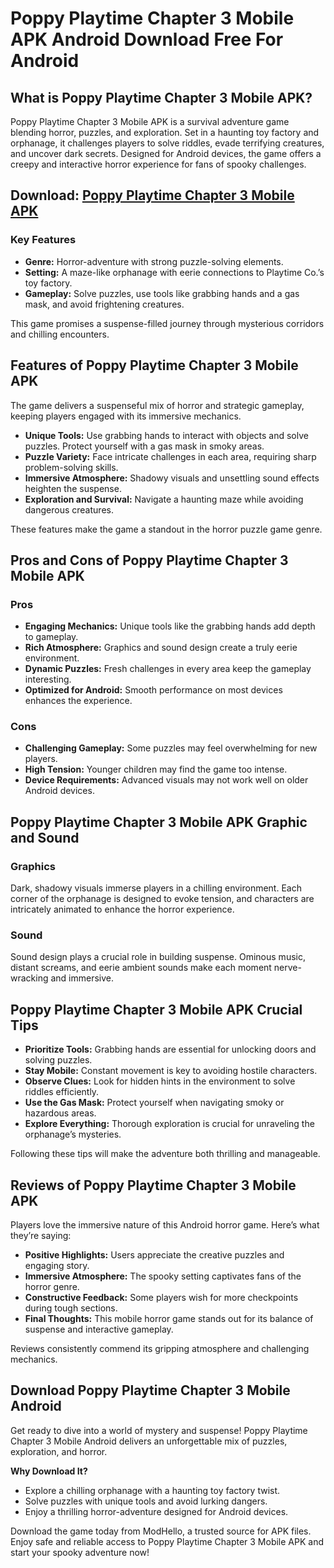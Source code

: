 # Poppy Playtime Chapter 3 Mobile APK Android Download Free For Android

## What is Poppy Playtime Chapter 3 Mobile APK?

Poppy Playtime Chapter 3 Mobile APK is a survival adventure game blending horror, puzzles, and exploration. Set in a haunting toy factory and orphanage, it challenges players to solve riddles, evade terrifying creatures, and uncover dark secrets. Designed for Android devices, the game offers a creepy and interactive horror experience for fans of spooky challenges.

## Download: [Poppy Playtime Chapter 3 Mobile APK](https://modhello.com/poppy-playtime-chapter-3/)

### Key Features

- **Genre:** Horror-adventure with strong puzzle-solving elements.  
- **Setting:** A maze-like orphanage with eerie connections to Playtime Co.’s toy factory.  
- **Gameplay:** Solve puzzles, use tools like grabbing hands and a gas mask, and avoid frightening creatures.  

This game promises a suspense-filled journey through mysterious corridors and chilling encounters.

## Features of Poppy Playtime Chapter 3 Mobile APK

The game delivers a suspenseful mix of horror and strategic gameplay, keeping players engaged with its immersive mechanics.

- **Unique Tools:** Use grabbing hands to interact with objects and solve puzzles. Protect yourself with a gas mask in smoky areas.  
- **Puzzle Variety:** Face intricate challenges in each area, requiring sharp problem-solving skills.  
- **Immersive Atmosphere:** Shadowy visuals and unsettling sound effects heighten the suspense.  
- **Exploration and Survival:** Navigate a haunting maze while avoiding dangerous creatures.  

These features make the game a standout in the horror puzzle game genre.

## Pros and Cons of Poppy Playtime Chapter 3 Mobile APK

### Pros
- **Engaging Mechanics:** Unique tools like the grabbing hands add depth to gameplay.  
- **Rich Atmosphere:** Graphics and sound design create a truly eerie environment.  
- **Dynamic Puzzles:** Fresh challenges in every area keep the gameplay interesting.  
- **Optimized for Android:** Smooth performance on most devices enhances the experience.  

### Cons
- **Challenging Gameplay:** Some puzzles may feel overwhelming for new players.  
- **High Tension:** Younger children may find the game too intense.  
- **Device Requirements:** Advanced visuals may not work well on older Android devices.  

## Poppy Playtime Chapter 3 Mobile APK Graphic and Sound

### Graphics
Dark, shadowy visuals immerse players in a chilling environment. Each corner of the orphanage is designed to evoke tension, and characters are intricately animated to enhance the horror experience.

### Sound
Sound design plays a crucial role in building suspense. Ominous music, distant screams, and eerie ambient sounds make each moment nerve-wracking and immersive.

## Poppy Playtime Chapter 3 Mobile APK Crucial Tips

- **Prioritize Tools:** Grabbing hands are essential for unlocking doors and solving puzzles.  
- **Stay Mobile:** Constant movement is key to avoiding hostile characters.  
- **Observe Clues:** Look for hidden hints in the environment to solve riddles efficiently.  
- **Use the Gas Mask:** Protect yourself when navigating smoky or hazardous areas.  
- **Explore Everything:** Thorough exploration is crucial for unraveling the orphanage’s mysteries.  

Following these tips will make the adventure both thrilling and manageable.

## Reviews of Poppy Playtime Chapter 3 Mobile APK

Players love the immersive nature of this Android horror game. Here’s what they’re saying:

- **Positive Highlights:** Users appreciate the creative puzzles and engaging story.  
- **Immersive Atmosphere:** The spooky setting captivates fans of the horror genre.  
- **Constructive Feedback:** Some players wish for more checkpoints during tough sections.  
- **Final Thoughts:** This mobile horror game stands out for its balance of suspense and interactive gameplay.  

Reviews consistently commend its gripping atmosphere and challenging mechanics.

## Download Poppy Playtime Chapter 3 Mobile Android

Get ready to dive into a world of mystery and suspense! Poppy Playtime Chapter 3 Mobile Android delivers an unforgettable mix of puzzles, exploration, and horror.

**Why Download It?**  
- Explore a chilling orphanage with a haunting toy factory twist.  
- Solve puzzles with unique tools and avoid lurking dangers.  
- Enjoy a thrilling horror-adventure designed for Android devices.

Download the game today from ModHello, a trusted source for APK files. Enjoy safe and reliable access to Poppy Playtime Chapter 3 Mobile APK and start your spooky adventure now!  
